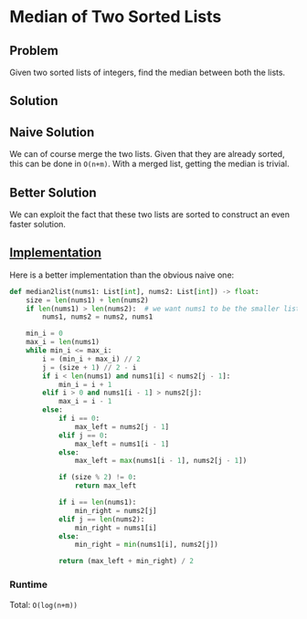 # Median of Two Sorted Lists

## Problem

Given two sorted lists of integers, find the median between both the lists.

## Solution

## Naive Solution

We can of course merge the two lists. Given that they are already sorted, this can be done in `O(n+m)`. With a merged list, getting the median is trivial.

## Better Solution

We can exploit the fact that these two lists are sorted to construct an even faster solution.

## [Implementation](https://github.com/antoniojkim/AlgLib/blob/master/Algorithms/Divide%20and%20Conquer/Median/median2list.py#L5)

Here is a better implementation than the obvious naive one:

```python
def median2list(nums1: List[int], nums2: List[int]) -> float:
    size = len(nums1) + len(nums2)
    if len(nums1) > len(nums2):  # we want nums1 to be the smaller list
        nums1, nums2 = nums2, nums1

    min_i = 0
    max_i = len(nums1)
    while min_i <= max_i:
        i = (min_i + max_i) // 2
        j = (size + 1) // 2 - i
        if i < len(nums1) and nums1[i] < nums2[j - 1]:
            min_i = i + 1
        elif i > 0 and nums1[i - 1] > nums2[j]:
            max_i = i - 1
        else:
            if i == 0:
                max_left = nums2[j - 1]
            elif j == 0:
                max_left = nums1[i - 1]
            else:
                max_left = max(nums1[i - 1], nums2[j - 1])

            if (size % 2) != 0:
                return max_left

            if i == len(nums1):
                min_right = nums2[j]
            elif j == len(nums2):
                min_right = nums1[i]
            else:
                min_right = min(nums1[i], nums2[j])

            return (max_left + min_right) / 2
```

### Runtime

Total: `O(log(n+m))`
